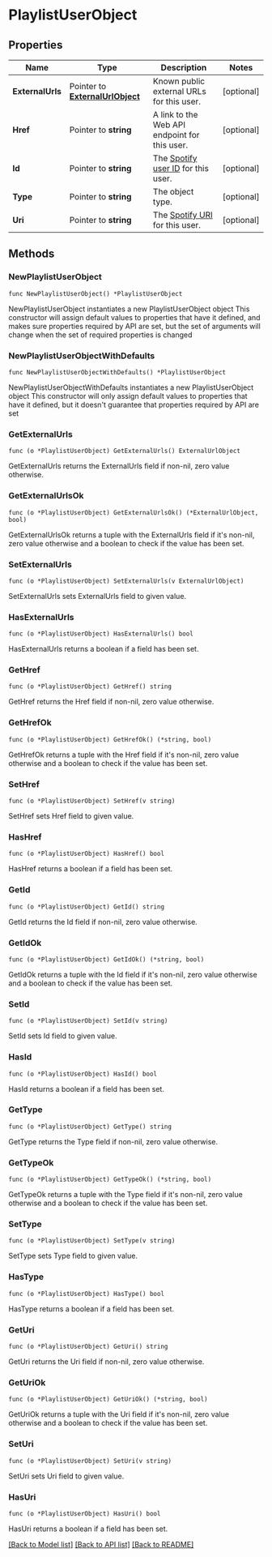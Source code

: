 # PlaylistUserObject

## Properties

Name | Type | Description | Notes
------------ | ------------- | ------------- | -------------
**ExternalUrls** | Pointer to [**ExternalUrlObject**](ExternalUrlObject.md) | Known public external URLs for this user.  | [optional] 
**Href** | Pointer to **string** | A link to the Web API endpoint for this user.  | [optional] 
**Id** | Pointer to **string** | The [Spotify user ID](/documentation/web-api/concepts/spotify-uris-ids) for this user.  | [optional] 
**Type** | Pointer to **string** | The object type.  | [optional] 
**Uri** | Pointer to **string** | The [Spotify URI](/documentation/web-api/concepts/spotify-uris-ids) for this user.  | [optional] 

## Methods

### NewPlaylistUserObject

`func NewPlaylistUserObject() *PlaylistUserObject`

NewPlaylistUserObject instantiates a new PlaylistUserObject object
This constructor will assign default values to properties that have it defined,
and makes sure properties required by API are set, but the set of arguments
will change when the set of required properties is changed

### NewPlaylistUserObjectWithDefaults

`func NewPlaylistUserObjectWithDefaults() *PlaylistUserObject`

NewPlaylistUserObjectWithDefaults instantiates a new PlaylistUserObject object
This constructor will only assign default values to properties that have it defined,
but it doesn't guarantee that properties required by API are set

### GetExternalUrls

`func (o *PlaylistUserObject) GetExternalUrls() ExternalUrlObject`

GetExternalUrls returns the ExternalUrls field if non-nil, zero value otherwise.

### GetExternalUrlsOk

`func (o *PlaylistUserObject) GetExternalUrlsOk() (*ExternalUrlObject, bool)`

GetExternalUrlsOk returns a tuple with the ExternalUrls field if it's non-nil, zero value otherwise
and a boolean to check if the value has been set.

### SetExternalUrls

`func (o *PlaylistUserObject) SetExternalUrls(v ExternalUrlObject)`

SetExternalUrls sets ExternalUrls field to given value.

### HasExternalUrls

`func (o *PlaylistUserObject) HasExternalUrls() bool`

HasExternalUrls returns a boolean if a field has been set.

### GetHref

`func (o *PlaylistUserObject) GetHref() string`

GetHref returns the Href field if non-nil, zero value otherwise.

### GetHrefOk

`func (o *PlaylistUserObject) GetHrefOk() (*string, bool)`

GetHrefOk returns a tuple with the Href field if it's non-nil, zero value otherwise
and a boolean to check if the value has been set.

### SetHref

`func (o *PlaylistUserObject) SetHref(v string)`

SetHref sets Href field to given value.

### HasHref

`func (o *PlaylistUserObject) HasHref() bool`

HasHref returns a boolean if a field has been set.

### GetId

`func (o *PlaylistUserObject) GetId() string`

GetId returns the Id field if non-nil, zero value otherwise.

### GetIdOk

`func (o *PlaylistUserObject) GetIdOk() (*string, bool)`

GetIdOk returns a tuple with the Id field if it's non-nil, zero value otherwise
and a boolean to check if the value has been set.

### SetId

`func (o *PlaylistUserObject) SetId(v string)`

SetId sets Id field to given value.

### HasId

`func (o *PlaylistUserObject) HasId() bool`

HasId returns a boolean if a field has been set.

### GetType

`func (o *PlaylistUserObject) GetType() string`

GetType returns the Type field if non-nil, zero value otherwise.

### GetTypeOk

`func (o *PlaylistUserObject) GetTypeOk() (*string, bool)`

GetTypeOk returns a tuple with the Type field if it's non-nil, zero value otherwise
and a boolean to check if the value has been set.

### SetType

`func (o *PlaylistUserObject) SetType(v string)`

SetType sets Type field to given value.

### HasType

`func (o *PlaylistUserObject) HasType() bool`

HasType returns a boolean if a field has been set.

### GetUri

`func (o *PlaylistUserObject) GetUri() string`

GetUri returns the Uri field if non-nil, zero value otherwise.

### GetUriOk

`func (o *PlaylistUserObject) GetUriOk() (*string, bool)`

GetUriOk returns a tuple with the Uri field if it's non-nil, zero value otherwise
and a boolean to check if the value has been set.

### SetUri

`func (o *PlaylistUserObject) SetUri(v string)`

SetUri sets Uri field to given value.

### HasUri

`func (o *PlaylistUserObject) HasUri() bool`

HasUri returns a boolean if a field has been set.


[[Back to Model list]](../README.md#documentation-for-models) [[Back to API list]](../README.md#documentation-for-api-endpoints) [[Back to README]](../README.md)


